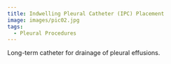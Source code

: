 ```yaml
---
title: Indwelling Pleural Catheter (IPC) Placement
image: images/pic02.jpg
tags:
  - Pleural Procedures
---
```

Long-term catheter for drainage of pleural effusions.